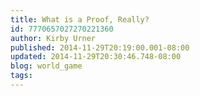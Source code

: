 ```yaml
---
title: What is a Proof, Really?
id: 7770657027270221360
author: Kirby Urner
published: 2014-11-29T20:19:00.001-08:00
updated: 2014-11-29T20:30:46.748-08:00
blog: world_game
tags: 
---
```


